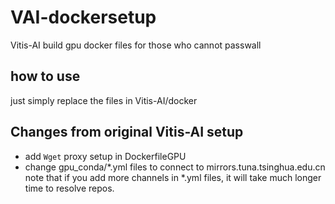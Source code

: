 # VAI-dockersetup
Vitis-AI build gpu docker files for those who cannot passwall

## how to use
just simply replace the files in Vitis-AI/docker

## Changes from original Vitis-AI setup
- add `Wget` proxy setup in DockerfileGPU
- change gpu_conda/*.yml files to connect to mirrors.tuna.tsinghua.edu.cn
note that if you add more channels in *.yml files, it will take much longer time to resolve repos.